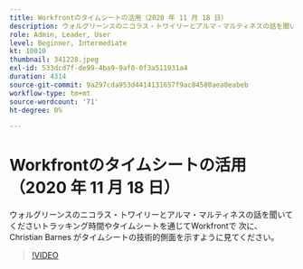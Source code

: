 ```yaml
---
title: Workfrontのタイムシートの活用（2020 年 11 月 18 日）
description: ウォルグリーンスのニコラス・トワイリーとアルマ・マルティネスの話を聞いてくださいトラッキング時間やタイムシートを通じてWorkfrontで クリスチャン・バーンズが示すように見る… （説明は 60 文字から 160 文字の間でなければなりません）
role: Admin, Leader, User
level: Beginner, Intermediate
kt: 10010
thumbnail: 341228.jpeg
exl-id: 533dcd7f-de99-4ba9-9af0-0f3a511931a4
duration: 4314
source-git-commit: 9a297cda953d4414131657f9ac84580aea0eabeb
workflow-type: tm+mt
source-wordcount: '71'
ht-degree: 0%

---
```


# Workfrontのタイムシートの活用（2020 年 11 月 18 日）

ウォルグリーンスのニコラス・トワイリーとアルマ・マルティネスの話を聞いてくださいトラッキング時間やタイムシートを通じてWorkfrontで 次に、Christian Barnes がタイムシートの技術的側面を示すように見てください。

>[!VIDEO](https://video.tv.adobe.com/v/341228/?quality=12&learn=on)
